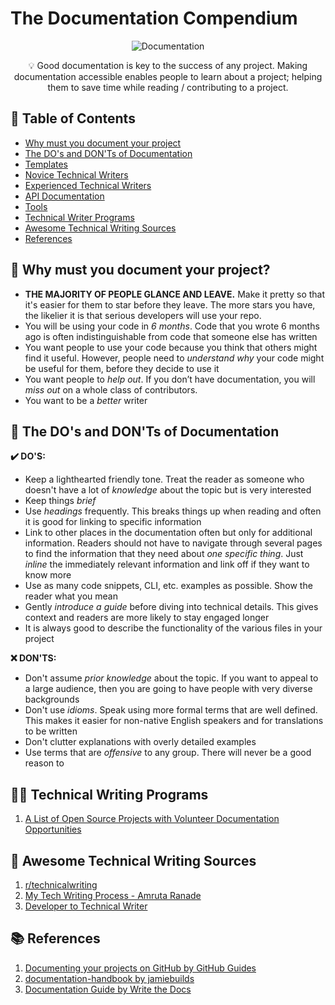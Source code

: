 # The Documentation Compendium
<div align = "center">
  
  ![Documentation](https://i.imgur.com/rSyq3MW.png)
  
  <p align = "center">💡 Good documentation is key to the success of any project. Making documentation accessible enables people to learn about a project; helping them to save time while reading / contributing to a project.</p>

</div>

## 📝 Table of Contents
+ [Why must you document your project](#why_document)
+ [The DO's and DON'Ts of Documentation](#dos_and_donts)
+ [Templates](https://github.com/kylelobo/The-Documentation-Compendium/tree/master/Templates)
+ [Novice Technical Writers](https://www.writethedocs.org/guide/#new-to-caring-about-documentation)
+ [Experienced Technical Writers](https://www.writethedocs.org/guide/#experienced-documentarian)
+ [API Documentation](https://www.writethedocs.org/guide/#api-documentation)
+ [Tools](https://www.writethedocs.org/guide/#tools-of-the-trade)
+ [Technical Writer Programs](#programs)
+ [Awesome Technical Writing Sources](#sources)
+ [References](#references)

## 🤔 Why must you document your project?<a name = "why_document"></a>
+ **THE MAJORITY OF PEOPLE GLANCE AND LEAVE.** Make it pretty so that it's easier for them to star before they leave. The more stars you have, the likelier it is that serious developers will use your repo.
+ You will be using your code in _6 months_. Code that you wrote 6 months ago is often indistinguishable from code that someone else has written
+ You want people to use your code because you think that others might find it useful. However, people need to _understand why_ your code might be useful for them, before they decide to use it
+ You want people to _help out_. If you don’t have documentation, you will _miss out_ on a whole class of contributors.
+ You want to be a _better_ writer

## 🚦 The DO's and DON'Ts of Documentation<a name = "dos_and_donts"></a>
**✔️ DO'S:**
+ Keep a lighthearted friendly tone. Treat the reader as someone who doesn't have a lot of _knowledge_ about the topic but is very interested
+ Keep things _brief_
+ Use _headings_ frequently. This breaks things up when reading and often it is good for linking to specific information
+ Link to other places in the documentation often but only for additional information. Readers should not have to navigate through several pages to find the information that they need about _one specific thing_. Just _inline_ the immediately relevant information and link off if they want to know more
+ Use as many code snippets, CLI, etc. examples as possible. Show the reader what you mean
+ Gently _introduce a guide_ before diving into technical details. This gives context and readers are more likely to stay engaged longer
+ It is always good to describe the functionality of the various files in your project

**❌ DON'TS:**
+ Don't assume _prior knowledge_ about the topic. If you want to appeal to a large audience, then you are going to have people with very diverse backgrounds
+ Don't use _idioms_. Speak using more formal terms that are well defined. This makes it easier for non-native English speakers and for translations to be written
+ Don't clutter explanations with overly detailed examples
+ Use terms that are _offensive_ to any group. There will never be a good reason to

##  👨‍💻 Technical Writing Programs <a name = "programs"></a>
1. [A List of Open Source Projects with Volunteer Documentation Opportunities](https://www.reddit.com/r/technicalwriting/comments/800a9a/a_list_of_open_source_projects_with_volunteer/)

## 🎉 Awesome Technical Writing Sources <a name = "sources"></a>
1. [r/technicalwriting](https://www.reddit.com/r/technicalwriting/)
2. [My Tech Writing Process - Amruta Ranade](https://amrutaranade.com/2018/03/07/my-writing-process/)
3. [Developer to Technical Writer](https://www.reddit.com/r/technicalwriting/comments/a1x6c8/)

## 📚 References <a name = "references"></a>
1. [Documenting your projects on GitHub by GitHub Guides](https://guides.github.com/features/wikis/)
2. [documentation-handbook by jamiebuilds](https://github.com/jamiebuilds/documentation-handbook)
3. [Documentation Guide by Write the Docs](https://www.writethedocs.org/guide/)
